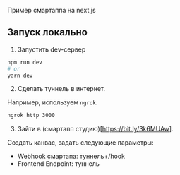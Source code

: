 Пример смартаппа на next.js

## Запуск локально

1. Запустить dev-сервер

```bash
npm run dev
# or
yarn dev
```

2. Сделать туннель в интернет.

Например, используем `ngrok`.
```bash
ngrok http 3000
```

3. Зайти в (смартапп студию)[https://bit.ly/3k6MUAw].

Создать канвас, задать следующие параметры:
 - Webhook смартапа: туннель+/hook
 - Frontend Endpoint: туннель
